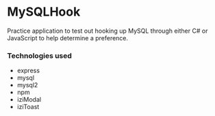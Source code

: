 # MySQLHook
Practice application to test out hooking up MySQL through either C# or JavaScript to help determine a preference.

### Technologies used
- express
- mysql
- mysql2
- npm
- iziModal
- iziToast